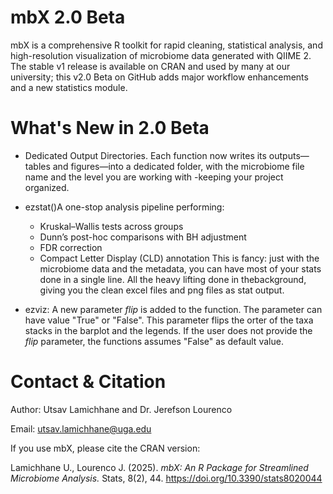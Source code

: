 # mbX 2.0 Beta

mbX is a comprehensive R toolkit for rapid cleaning, statistical analysis, and high-resolution visualization of microbiome data generated with QIIME 2. 
The stable v1 release is available on CRAN and used by many at our university; this v2.0 Beta on GitHub adds major workflow enhancements and a new statistics module.

# What's New in 2.0 Beta

- Dedicated Output Directories.
  Each function now writes its outputs—tables and figures—into a dedicated folder, with the microbiome file name and the level you are working with -keeping your project organized.

- ezstat()A one-stop analysis pipeline performing:

    - Kruskal–Wallis tests across groups
    - Dunn’s post-hoc comparisons with BH adjustment
    - FDR correction
    - Compact Letter Display (CLD) annotation
This is fancy: just with the microbiome data and the metadata, you can have most of your stats done in a single line. All the heavy lifting done in thebackground, giving you the clean excel files and png files as stat output. 

- ezviz: A new parameter *flip* is added to the function. The parameter can have value "True" or "False". This parameter flips the orter of the taxa stacks in the barplot and the legends.
         If the user does not provide the *flip* parameter, the functions assumes "False" as default value.

# Contact & Citation

Author: Utsav Lamichhane and Dr. Jerefson Lourenco

Email: utsav.lamichhane@uga.edu

If you use mbX, please cite the CRAN version:

Lamichhane U., Lourenco J. (2025). *mbX: An R Package for Streamlined Microbiome Analysis.* Stats, 8(2), 44. https://doi.org/10.3390/stats8020044





